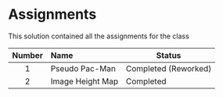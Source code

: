 # Assignments
This solution contained all the assignments for the class

**Number** | **Name** | **Status**
:---: | :--- | ---
1 | Pseudo Pac-Man | Completed (Reworked)
2 | Image Height Map | Completed

